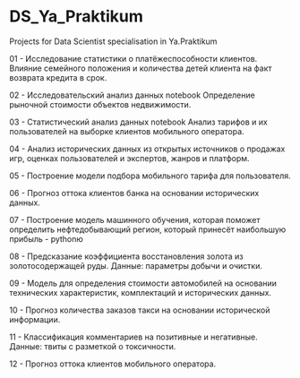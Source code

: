 # DS_Ya_Praktikum
Projects for Data Scientist specialisation in Ya.Praktikum

01 - Исследование статистики о платёжеспособности клиентов. Влияние семейного положения и количества детей клиента на факт возврата кредита в срок.

02 - Исследовательский анализ данных	notebook	Определение рыночной стоимости объектов недвижимости.

03 - Статистический анализ данных	notebook	Анализ тарифов и их пользователей на выборке клиентов мобильного оператора.

04 - Анализ исторических данных из открытых источников о продажах игр, оценках пользователей и экспертов, жанров и платформ.

05 - Построение модели подбора мобильного тарифа для пользователя.

06 - Прогноз оттока клиентов банка на основании исторических данных.

07 - Построение модель машинного обучения, которая поможет определить нефтедобывающий регион, который принесёт наибольшую прибыль	- pythonю

08 - Предсказание коэффициента восстановления золота из золотосодержащей руды. Данные: параметры добычи и очистки.

09 - Модель для определения стоимости автомобилей на основании технических характеристик, комплектаций и исторических данных.

10 - Прогноз количества заказов такси на основании исторической информации.

11 - Классификация комментариев на позитивные и негативные. Данные: твиты с разметкой о токсичности.

12 - Прогноз оттока клиентов мобильного оператора.
